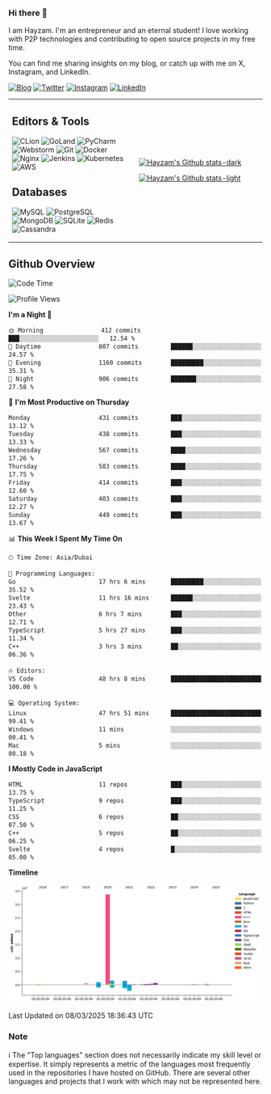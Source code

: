 ### Hi there 👋

I am Hayzam. I'm an entrepreneur and an eternal student! I love working with P2P technologies and contributing to open source projects in my free time.

You can find me sharing insights on my blog, or catch up with me on X, Instagram, and LinkedIn.

[![Blog](https://img.shields.io/badge/Blog-%2312100E.svg?&style=for-the-badge&logo=medium&logoColor=white)](https://hayzam.com)
[![Twitter](https://img.shields.io/badge/Twitter-%231DA1F2.svg?&style=for-the-badge&logo=X&logoColor=white)](https://twitter.com/hayzam_js)
[![Instagram](https://img.shields.io/badge/Instagram-%23E4405F.svg?&style=for-the-badge&logo=instagram&logoColor=white)](https://instagram.com/hayzam.ts)
[![LinkedIn](https://img.shields.io/badge/LinkedIn-%230077B5.svg?&style=for-the-badge&logo=linkedin&logoColor=white)](https://www.linkedin.com/in/hayzam-s-2b9b95139/)

<table width="100%">
<tr>
<td width="50%">

## Editors & Tools

![CLion](https://img.shields.io/badge/-CLion-000000?style=flat&logo=CLion)
![GoLand](https://img.shields.io/badge/-GoLand-000000?style=flat&logo=Goland)
![PyCharm](https://img.shields.io/badge/-PyCharm-000000?style=flat&logo=PyCharm)
![Webstorm](https://img.shields.io/badge/-WebStorm-000000?style=flat&logo=WebStorm)
![Git](https://img.shields.io/badge/-Git-000000?style=flat&logo=git)
![Docker](https://img.shields.io/badge/-Docker-000000?style=flat&logo=docker)
![Nginx](https://img.shields.io/badge/-Nginx-000000?style=flat&logo=nginx)
![Jenkins](https://img.shields.io/badge/-Jenkins-000000?style=flat&logo=jenkins)
![Kubernetes](https://img.shields.io/badge/-Kubernetes-000000?style=flat&logo=kubernetes)
![AWS](https://img.shields.io/badge/-AWS-000000?style=flat&logo=amazon-aws)

## Databases

![MySQL](https://img.shields.io/badge/-MySQL-000000?style=flat&logo=mysql)
![PostgreSQL](https://img.shields.io/badge/-PostgreSQL-000000?style=flat&logo=postgresql)
![MongoDB](https://img.shields.io/badge/-MongoDB-000000?style=flat&logo=mongodb)
![SQLite](https://img.shields.io/badge/-SQLite-000000?style=flat&logo=sqlite)
![Redis](https://img.shields.io/badge/-Redis-000000?style=flat&logo=redis)
![Cassandra](https://img.shields.io/badge/-Cassandra-000000?style=flat&logo=apache-cassandra)
</div>

<td width="50%">
 
[![Hayzam's Github stats-dark](https://github-readme-stats.vercel.app/api?username=hayzamjs&show_icons=true&theme=dark#gh-dark-mode-only)](https://github.com/anuraghazra/github-readme-stats#gh-dark-mode-only)
 
[![Hayzam's Github stats-light](https://github-readme-stats.vercel.app/api?username=hayzamjs&show_icons=true&theme=default#gh-light-mode-only)](https://github.com/anuraghazra/github-readme-stats#gh-light-mode-only)

</td>
</tr>
</table>
 
## Github Overview


<!--START_SECTION:waka-->
![Code Time](http://img.shields.io/badge/Code%20Time-1%2C796%20hrs%2054%20mins-blue)

![Profile Views](http://img.shields.io/badge/Profile%20Views-0-blue)

**I'm a Night 🦉** 

```text
🌞 Morning                412 commits         ███░░░░░░░░░░░░░░░░░░░░░░   12.54 % 
🌆 Daytime                807 commits         ██████░░░░░░░░░░░░░░░░░░░   24.57 % 
🌃 Evening                1160 commits        █████████░░░░░░░░░░░░░░░░   35.31 % 
🌙 Night                  906 commits         ███████░░░░░░░░░░░░░░░░░░   27.58 % 
```
📅 **I'm Most Productive on Thursday** 

```text
Monday                   431 commits         ███░░░░░░░░░░░░░░░░░░░░░░   13.12 % 
Tuesday                  438 commits         ███░░░░░░░░░░░░░░░░░░░░░░   13.33 % 
Wednesday                567 commits         ████░░░░░░░░░░░░░░░░░░░░░   17.26 % 
Thursday                 583 commits         ████░░░░░░░░░░░░░░░░░░░░░   17.75 % 
Friday                   414 commits         ███░░░░░░░░░░░░░░░░░░░░░░   12.60 % 
Saturday                 403 commits         ███░░░░░░░░░░░░░░░░░░░░░░   12.27 % 
Sunday                   449 commits         ███░░░░░░░░░░░░░░░░░░░░░░   13.67 % 
```


📊 **This Week I Spent My Time On** 

```text
🕑︎ Time Zone: Asia/Dubai

💬 Programming Languages: 
Go                       17 hrs 6 mins       █████████░░░░░░░░░░░░░░░░   35.52 % 
Svelte                   11 hrs 16 mins      ██████░░░░░░░░░░░░░░░░░░░   23.43 % 
Other                    6 hrs 7 mins        ███░░░░░░░░░░░░░░░░░░░░░░   12.71 % 
TypeScript               5 hrs 27 mins       ███░░░░░░░░░░░░░░░░░░░░░░   11.34 % 
C++                      3 hrs 3 mins        ██░░░░░░░░░░░░░░░░░░░░░░░   06.36 % 

🔥 Editors: 
VS Code                  48 hrs 8 mins       █████████████████████████   100.00 % 

💻 Operating System: 
Linux                    47 hrs 51 mins      █████████████████████████   99.41 % 
Windows                  11 mins             ░░░░░░░░░░░░░░░░░░░░░░░░░   00.41 % 
Mac                      5 mins              ░░░░░░░░░░░░░░░░░░░░░░░░░   00.18 % 
```

**I Mostly Code in JavaScript** 

```text
HTML                     11 repos            ███░░░░░░░░░░░░░░░░░░░░░░   13.75 % 
TypeScript               9 repos             ███░░░░░░░░░░░░░░░░░░░░░░   11.25 % 
CSS                      6 repos             ██░░░░░░░░░░░░░░░░░░░░░░░   07.50 % 
C++                      5 repos             ██░░░░░░░░░░░░░░░░░░░░░░░   06.25 % 
Svelte                   4 repos             █░░░░░░░░░░░░░░░░░░░░░░░░   05.00 % 
```



**Timeline**

![Lines of Code chart](https://raw.githubusercontent.com/hayzamjs/hayzamjs/main/assets/bar_graph.png)


 Last Updated on 08/03/2025 18:36:43 UTC
<!--END_SECTION:waka-->


### Note 

:information_source: The "Top languages" section does not necessarily indicate my skill level or expertise. It simply represents a metric of the languages most frequently used in the repositories I have hosted on GitHub. There are several other languages and projects that I work with which may not be represented here. 

